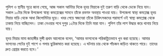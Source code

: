পুলিশ ও স্থানীয় সূত্রে জানা গেছে, আজ সকাল আটটার দিকে হৃদয় মিয়াকে দুই তরুণ বাড়ি থেকে ডেকে নিয়ে যান। সকাল ১০টার দিকে উপজেলা স্বাস্থ্য কমপ্লেক্সের সামনে তাঁকে রক্তাক্ত অবস্থায় পাওয়া যায়। উপজেলা স্বাস্থ্য কমপ্লেক্স হৃদয় মিয়ার বাড়ি থেকে আধা কিলোমিটার দূরে। খবর পেয়ে স্বজনেরা তাঁকে চিকিৎসকদের পরামর্শে ওই স্বাস্থ্য কমপ্লেক্স থেকে ঢাকায় নিয়ে যাচ্ছিলেন। ঢাকা নেওয়ার পথে দুপুর ১২টার দিকে তিনি মারা যান। পুলিশ তাঁর লাশ উদ্ধার করে থানায় নিয়ে যায়।

হৃদয় মিয়ার মামা জাহাঙ্গীর মুন্সী প্রথম আলোকে বলেন, ‘আমার ভাগনেকে পরিকল্পিতভাবে খুন করা হয়েছে। আমার ভাগনের পেটের দুই পাশে ও গলায় ছুরিকাঘাত করা হয়েছে। এ ঘটনায় চার থেকে পাঁচজন জড়িত থাকতে পারে। তাদের দ্রুত গ্রেপ্তার করতে হবে।’

